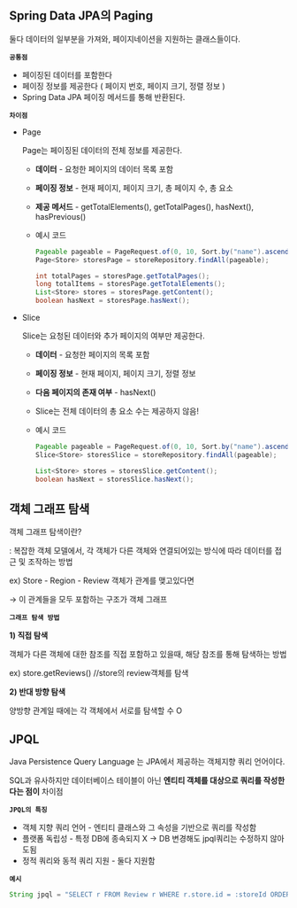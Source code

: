 ## Spring Data JPA의 Paging


둘다 데이터의 일부분을 가져와, 페이지네이션을 지원하는 클래스들이다.

**`공통점`**

- 페이징된 데이터를 포함한다
- 페이징 정보를 제공한다 ( 페이지 번호, 페이지 크기, 정렬 정보 )
- Spring Data JPA 페이징 메서드를 통해 반환된다.

**`차이점`**

- Page
    
    Page는 페이징된 데이터의 전체 정보를 제공한다.
    
    - **데이터** - 요청한 페이지의 데이터 목록 포함
    - **페이징 정보** - 현재 페이지, 페이지 크기, 총 페이지 수, 총 요소
    - **제공 메서드** - getTotalElements(), getTotalPages(), hasNext(), hasPrevious()
    - 예시 코드
        
        ```java
        Pageable pageable = PageRequest.of(0, 10, Sort.by("name").ascending());
        Page<Store> storesPage = storeRepository.findAll(pageable);
        
        int totalPages = storesPage.getTotalPages();
        long totalItems = storesPage.getTotalElements();
        List<Store> stores = storesPage.getContent();
        boolean hasNext = storesPage.hasNext();
        ```
        
- Slice
    
    Slice는 요청된 데이터와 추가 페이지의 여부만 제공한다.
    
    - **데이터** - 요청한 페이지의 목록 포함
    - **페이징 정보** - 현재 페이지, 페이지 크기, 정렬 정보
    - **다음 페이지의 존재 여부** - hasNext()
    - Slice는 전체 데이터의 총 요소 수는 제공하지 않음!
    - 예시 코드
        
        ```java
        Pageable pageable = PageRequest.of(0, 10, Sort.by("name").ascending());
        Slice<Store> storesSlice = storeRepository.findAll(pageable);
        
        List<Store> stores = storesSlice.getContent();
        boolean hasNext = storesSlice.hasNext();
        ```


## 객체 그래프 탐색
객체 그래프 탐색이란?

: 복잡한 객체 모델에서, 각 객체가 다른 객체와 연결되어있는 방식에 따라 데이터를 접근 및 조작하는 방법

ex) Store - Region - Review 객체가 관계를 맺고있다면

→ 이 관계들을 모두 포함하는 구조가 객체 그래프

**`그래프 탐색 방법`**

**1) 직접 탐색**

객체가 다른 객체에 대한 참조를 직접 포함하고 있을때, 해당 참조를 통해 탐색하는 방법

ex) store.getReviews() //store의 review객체를 탐색

**2) 반대 방향 탐색**

양방향 관계일 때에는 각 객체에서 서로를 탐색할 수 O


##  JPQL

Java Persistence Query Language 는 JPA에서 제공하는 객체지향 쿼리 언어이다.

SQL과 유사하지만 데이터베이스 테이블이 아닌 **엔티티 객체를 대상으로 쿼리를 작성한다는 점이** 차이점

**`JPQL의 특징`**

- 객체 지향 쿼리 언어 - 엔티티 클래스와 그 속성을 기반으로 쿼리를 작성함
- 플랫폼 독립성 - 특정 DB에 종속되지 X → DB 변경해도 jpql쿼리는 수정하지 않아도됨
- 정적 쿼리와 동적 쿼리 지원 - 둘다 지원함

**`예시`**

```java
String jpql = "SELECT r FROM Review r WHERE r.store.id = :storeId ORDER BY r.rating DESC";
```
